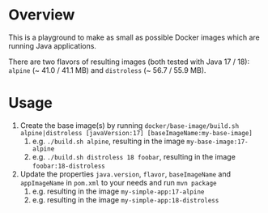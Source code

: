 # Overview
This is a playground to make as small as possible Docker images which are running Java applications.

There are two flavors of resulting images (both tested with Java 17 / 18): `alpine` (~ 41.0 / 41.1 MB) and `distroless` (~ 56.7 / 55.9 MB).

# Usage

1. Create the base image(s) by running `docker/base-image/build.sh alpine|distroless [javaVersion:17] [baseImageName:my-base-image]`
   1. e.g. `./build.sh alpine`, resulting in the image `my-base-image:17-alpine`
   2. e.g. `./build.sh distroless 18 foobar`, resulting in the image `foobar:18-distroless`
2. Update the properties `java.version`, `flavor`, `baseImageName` and `appImageName` in `pom.xml` to your needs and run `mvn package`
   1. e.g. resulting in the image `my-simple-app:17-alpine` 
   2. e.g. resulting in the image `my-simple-app:18-distroless`
